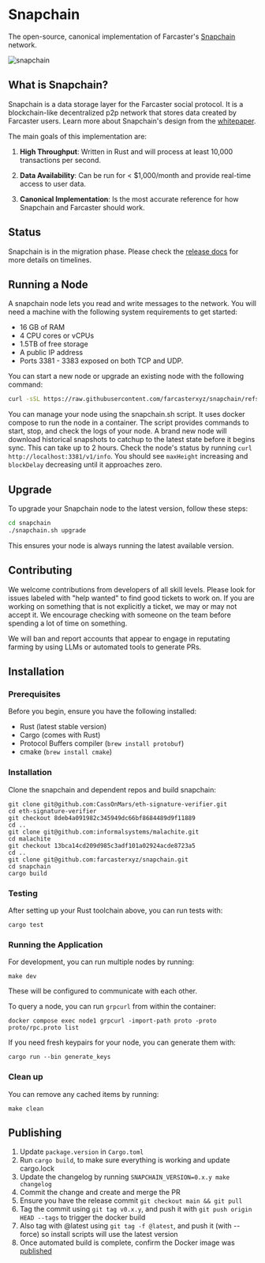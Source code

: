 # Snapchain

The open-source, canonical implementation of Farcaster's [Snapchain](https://github.com/farcasterxyz/protocol/discussions/207) network. 

![snapchain](https://github.com/user-attachments/assets/e5a041db-e3ae-4250-ad6b-7043ad648d34)


<!-- TODO:  links to installation, user docs, contributor docs -->

## What is Snapchain?

Snapchain is a data storage layer for the Farcaster social protocol. It is a blockchain-like decentralized p2p network that stores data created by Farcaster users. Learn more about Snapchain's design from the [whitepaper](https://github.com/farcasterxyz/protocol/discussions/207).

The main goals of this implementation are:

1. **High Throughput**: Written in Rust and will process at least 10,000 transactions per second. 

2. **Data Availability**: Can be run for < $1,000/month and provide real-time access to user data. 

3. **Canonical Implementation**: Is the most accurate reference for how Snapchain and Farcaster should work. 

## Status 

Snapchain is in the migration phase. Please check the [release docs](https://www.notion.so/warpcast/Snapchain-Mainnet-Public-1b96a6c0c101809493cfda3998a65c7a) for more details on timelines. 

## Running a Node

A snapchain node lets you read and write messages to the network. You will need a machine with the following system requirements to get started: 

- 16 GB of RAM
- 4 CPU cores or vCPUs
- 1.5TB of free storage
- A public IP address
- Ports 3381 - 3383 exposed on both TCP and UDP. 

You can start a new node or upgrade an existing node with the following command: 

```bash
curl -sSL https://raw.githubusercontent.com/farcasterxyz/snapchain/refs/heads/main/scripts/snapchain-bootstrap.sh | bash
```
You can manage your node using the snapchain.sh script. It uses docker compose to run the node in a container. The script provides commands to start, stop, and check the logs of your node.
A brand new node will download historical snapshots to catchup to the latest state before it begins sync. This can take up to 2 hours. Check the node's status by running `curl http://localhost:3381/v1/info`. You should see `maxHeight` increasing and `blockDelay` decreasing until it approaches zero. 

## Upgrade

To upgrade your Snapchain node to the latest version, follow these steps:

```bash
cd snapchain
./snapchain.sh upgrade
```

This ensures your node is always running the latest available version.

## Contributing 

We welcome contributions from developers of all skill levels. Please look for issues labeled with "help wanted" to find good tickets to work on. If you are working on something that is not explicitly a ticket, we may or may not accept it. We encourage checking with someone on the team before spending a lot of time on something. 

We will ban and report accounts that appear to engage in reputating farming by using LLMs or automated tools to generate PRs. 

## Installation

### Prerequisites

Before you begin, ensure you have the following installed:
- Rust (latest stable version)
- Cargo (comes with Rust)
- Protocol Buffers compiler (`brew install protobuf`)
- cmake (`brew install cmake`) 

### Installation

Clone the snapchain and dependent repos and build snapchain:
```
git clone git@github.com:CassOnMars/eth-signature-verifier.git
cd eth-signature-verifier
git checkout 8deb4a091982c345949dc66bf8684489d9f11889
cd ..
git clone git@github.com:informalsystems/malachite.git
cd malachite
git checkout 13bca14cd209d985c3adf101a02924acde8723a5
cd ..
git clone git@github.com:farcasterxyz/snapchain.git
cd snapchain
cargo build
```

### Testing

After setting up your Rust toolchain above, you can run tests with:

```
cargo test
```

### Running the Application

For development, you can run multiple nodes by running:
```
make dev
```

These will be configured to communicate with each other.

To query a node, you can run `grpcurl` from within the container:

```
docker compose exec node1 grpcurl -import-path proto -proto proto/rpc.proto list
```

If you need fresh keypairs for your node, you can generate them with:

```
cargo run --bin generate_keys
```

### Clean up

You can remove any cached items by running:

```
make clean
```

## Publishing

1. Update `package.version` in `Cargo.toml`
2. Run `cargo build`, to make sure everything is working and update cargo.lock
3. Update the changelog by running `SNAPCHAIN_VERSION=0.x.y make changelog`
4. Commit the change and create and merge the PR
5. Ensure you have the release commit `git checkout main && git pull`
6. Tag the commit using `git tag v0.x.y`, and push it with `git push origin HEAD --tags` to trigger the docker build
7. Also tag with @latest using `git tag -f @latest`, and push it (with --force) so install scripts will use the latest version
8. Once automated build is complete, confirm the Docker image was [published](https://hub.docker.com/r/farcasterxyz/snapchain)
